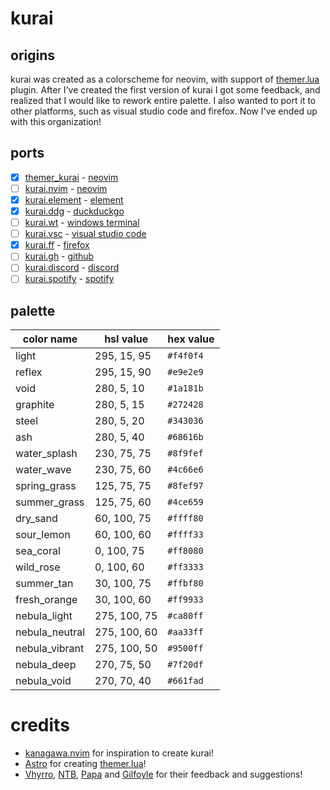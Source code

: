 # kurai

## origins
kurai was created as a colorscheme for neovim, with support of [themer.lua](https://github.com/themercorp/themer.lua) plugin.
After I've created the first version of kurai I got some feedback, and realized that I would like to rework entire palette. I also wanted to port it to other platforms, such as visual studio code and firefox. Now I've ended up with this organization!

## ports
- [x] [themer_kurai](https://github.com/themercorp/themer.lua) - [neovim](https://neovim.io) 
- [ ] [kurai.nvim](https://github.com/kurai-theme/kurai.nvim) - [neovim](https://neovim.io)
- [x] [kurai.element](https://github.com/kurai-theme/kurai.element) - [element](https://element.io)
- [x] [kurai.ddg](https://github.com/kurai-theme/kurai.ddg) - [duckduckgo](https://duckduckgo.com)
- [ ] [kurai.wt](https://github.com/kurai-theme/kurai.wt) - [windows terminal](https://github.com/microsoft/terminal)
- [ ] [kurai.vsc](https://github.com/kurai-theme/kurai.vsc) - [visual studio code](https://code.visualstudio.com)
- [x] [kurai.ff](https://github.com/kurai-theme/kurai.ff) - [firefox](https://firefox.com)
- [ ] [kurai.gh](https://github.com/kurai-theme/kurai.gh) - [github](https://github.com)
- [ ] [kurai.discord](https://github.com/kurai-theme/kurai.discord) - [discord](https://discord.com)
- [ ] [kurai.spotify](https://github.com/kurai-theme/kurai.spotify) - [spotify](https://spotify.com)

## palette
| color name  | hsl value     | hex value
--------------|---------------|----------
light         | 295,  15,  95 | `#f4f0f4`
reflex        | 295,  15,  90 | `#e9e2e9`
void          | 280,   5,  10 | `#1a181b`
graphite      | 280,   5,  15 | `#272428`
steel         | 280,   5,  20 | `#343036`
ash           | 280,   5,  40 | `#68616b`
water_splash  | 230,  75,  75 | `#8f9fef`
water_wave    | 230,  75,  60 | `#4c66e6`
spring_grass  | 125,  75,  75 | `#8fef97`
summer_grass  | 125,  75,  60 | `#4ce659`
dry_sand      |  60, 100,  75 | `#ffff80`
sour_lemon    |  60, 100,  60 | `#ffff33`
sea_coral     |   0, 100,  75 | `#ff8080`
wild_rose     |   0, 100,  60 | `#ff3333`
summer_tan    |  30, 100,  75 | `#ffbf80`
fresh_orange  |  30, 100,  60 | `#ff9933`
nebula_light  | 275, 100,  75 | `#ca80ff`
nebula_neutral| 275, 100,  60 | `#aa33ff`
nebula_vibrant| 275, 100,  50 | `#9500ff`
nebula_deep   | 270,  75,  50 | `#7f20df`
nebula_void   | 270,  70,  40 | `#661fad`

# credits
- [kanagawa.nvim](https://github.com/rebelot/kanagawa.nvim/) for inspiration to create kurai!
- [Astro](https://github.com/narutoxy) for creating [themer.lua](https://github.com/themercorp/themer.lua)!
- [Vhyrro](https://github.com/vhyrro), [NTB](https://github.com/ntbbloodbath), [Papa](https://github.com/mordechaihadad) and [Gilfoyle](https://github.com/tamton-aquib) for their feedback and suggestions!
